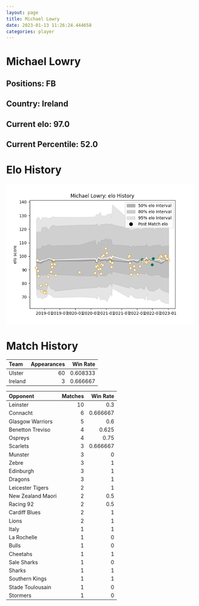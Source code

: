```yaml
---  
layout: page  
title: Michael Lowry  
date: 2023-01-13 11:26:24.444658  
categories: player  
---
```

# Michael Lowry

## Positions: FB

## Country: Ireland

## Current elo: 97.0

## Current Percentile: 52.0

# Elo History


![elo history](history_MichaelLowry.png)
# Match History


| Team    |   Appearances |   Win Rate |
|:--------|--------------:|-----------:|
| Ulster  |            60 |   0.608333 |
| Ireland |             3 |   0.666667 |

| Opponent          |   Matches |   Win Rate |
|:------------------|----------:|-----------:|
| Leinster          |        10 |   0.3      |
| Connacht          |         6 |   0.666667 |
| Glasgow Warriors  |         5 |   0.6      |
| Benetton Treviso  |         4 |   0.625    |
| Ospreys           |         4 |   0.75     |
| Scarlets          |         3 |   0.666667 |
| Munster           |         3 |   0        |
| Zebre             |         3 |   1        |
| Edinburgh         |         3 |   1        |
| Dragons           |         3 |   1        |
| Leicester Tigers  |         2 |   1        |
| New Zealand Maori |         2 |   0.5      |
| Racing 92         |         2 |   0.5      |
| Cardiff Blues     |         2 |   1        |
| Lions             |         2 |   1        |
| Italy             |         1 |   1        |
| La Rochelle       |         1 |   0        |
| Bulls             |         1 |   0        |
| Cheetahs          |         1 |   1        |
| Sale Sharks       |         1 |   0        |
| Sharks            |         1 |   1        |
| Southern Kings    |         1 |   1        |
| Stade Toulousain  |         1 |   0        |
| Stormers          |         1 |   0        |